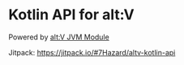 # Kotlin API for alt:V

Powered by [alt:V JVM Module](https://github.com/7Hazard/altv-jvm-module)

Jitpack: https://jitpack.io/#7Hazard/altv-kotlin-api
